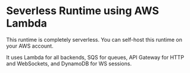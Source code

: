 # Severless Runtime using AWS Lambda

This runtime is completely serverless. You can self-host this runtime on your AWS account.

It uses Lambda for all backends, SQS for queues, API Gateway for HTTP and WebSockets, and DynamoDB for WS sessions.
